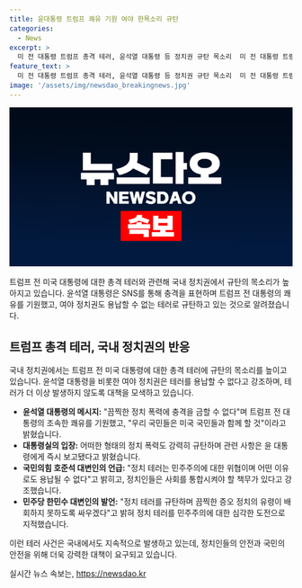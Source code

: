```yaml
---
title: 윤대통령 트럼프 쾌유 기원 여야 한목소리 규탄
categories:
  - News
excerpt: >
  미 전 대통령 트럼프 총격 테러, 윤석열 대통령 등 정치권 규탄 목소리  미 전 대통령 트럼프에 대한 총격 테러에 대해 국내 정치권에서 규탄의 목소리가 쏟아지고 있습니다. 윤석열 대통령은 SNS를 통해 충격을 표현하며 트럼프 전 대통령의 조속한 쾌유를 기원했고, 정치 폭력을 강력 규탄했습니다. 또한 여야 정치권도 총기 테러를 규탄하면서 정치 테러를 막아야 한다고 강조하고 있습니다. 지속적으로 발생하는 정치인에 대한 테러는 국내에서도 심각한 문제로 대두되고 있습니다.
feature_text: >
  미 전 대통령 트럼프 총격 테러, 윤석열 대통령 등 정치권 규탄 목소리  미 전 대통령 트럼프에 대한 총격 테러에 대해 국내 정치권에서 규탄의 목소리가 쏟아지고 있습니다. 윤석열 대통령은 SNS를 통해 충격을 표현하며 트럼프 전 대통령의 조속한 쾌유를 기원했고, 정치 폭력을 강력 규탄했습니다. 또한 여야 정치권도 총기 테러를 규탄하면서 정치 테러를 막아야 한다고 강조하고 있습니다. 지속적으로 발생하는 정치인에 대한 테러는 국내에서도 심각한 문제로 대두되고 있습니다.
image: '/assets/img/newsdao_breakingnews.jpg'
---
```


<p><img src="/assets/img/newsdao_breakingnews.jpg" alt="firstkoreanews 속보" /></p>

<p>트럼프 전 미국 대통령에 대한 총격 테러와 관련해 국내 정치권에서 규탄의 목소리가 높아지고 있습니다. 윤석열 대통령은 SNS를 통해 충격을 표현하며 트럼프 전 대통령의 쾌유를 기원했고, 여야 정치권도 용납할 수 없는 테러로 규탄하고 있는 것으로 알려졌습니다.</p>

<h2 data-ke-size="size26">트럼프 총격 테러, 국내 정치권의 반응</h2>

<p>국내 정치권에서는 트럼프 전 미국 대통령에 대한 총격 테러에 규탄의 목소리를 높이고 있습니다. 윤석열 대통령을 비롯한 여야 정치권은 테러를 용납할 수 없다고 강조하며, 테러가 더 이상 발생하지 않도록 대책을 모색하고 있습니다.</p>

<ul>
  <li><b>윤석열 대통령의 메시지:</b> "끔찍한 정치 폭력에 충격을 금할 수 없다"며 트럼프 전 대통령의 조속한 쾌유를 기원했고, "우리 국민들은 미국 국민들과 함께 할 것"이라고 밝혔습니다.</li>
  <li><b>대통령실의 입장:</b> 어떠한 형태의 정치 폭력도 강력히 규탄하며 관련 사항은 윤 대통령에게 즉시 보고됐다고 밝혔습니다.</li>
  <li><b>국민의힘 호준석 대변인의 언급:</b> "정치 테러는 민주주의에 대한 위협이며 어떤 이유로도 용납될 수 없다"고 밝히고, 정치인들은 사회를 통합시켜야 할 책무가 있다고 강조했습니다.</li>
  <li><b>민주당 한민수 대변인의 발언:</b> "정치 테러를 규탄하며 끔찍한 증오 정치의 유령이 배회하지 못하도록 싸우겠다"고 밝혀 정치 테러를 민주주의에 대한 심각한 도전으로 지적했습니다.</li>
</ul>

<p>이런 테러 사건은 국내에서도 지속적으로 발생하고 있는데, 정치인들의 안전과 국민의 안전을 위해 더욱 강력한 대책이 요구되고 있습니다.</p>
실시간 뉴스 속보는, <a href="https://newsdao.kr" rel="dofollow">https://newsdao.kr</a>


